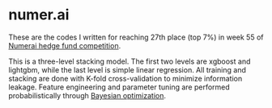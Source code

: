 # numer.ai

These are the codes I written for reaching 27th place (top 7%) in week 55 of [Numerai hedge fund competition](https://numer.ai/history/55).

This is a three-level stacking model. The first two levels are xgboost and lightgbm, while the last level is simple linear regression. All training and stacking are done with K-fold cross-validation to minimize information leakage. Feature engineering and parameter tuning are performed probabilistically through [Bayesian optimization](https://github.com/fmfn/BayesianOptimization/tree/master/bayes_opt).